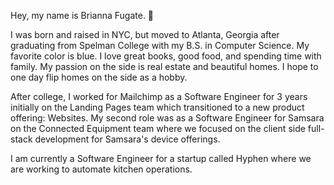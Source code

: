 Hey, my name is Brianna Fugate. 👋

I was born and raised in NYC, but moved to Atlanta, Georgia after graduating from Spelman College with my B.S. in Computer Science. My favorite color is blue. I love great books, good food, and spending time with family. My passion on the side is real estate and beautiful homes. I hope to one day flip homes on the side as a hobby. 

After college, I worked for Mailchimp as a Software Engineer for 3 years initially on the Landing Pages team which transitioned to a new product offering: Websites. My second role was as a Software Engineer for Samsara on the Connected Equipment team where we focused on the client side full-stack development for Samsara's device offerings. 

I am currently a Software Engineer for a startup called Hyphen where we are working to automate kitchen operations. 
 

